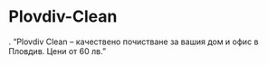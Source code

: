 # Plovdiv-Clean
. “Plovdiv Clean – качествено почистване за вашия дом и офис в Пловдив. Цени от 60 лв.”

